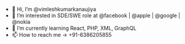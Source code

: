 - 👋 Hi, I’m @vimleshkumarkanaujiya
- 👀 I’m interested in SDE/SWE role at @facebook | @apple | @google | @nokia
- 🌱 I’m currently learning React, PHP, XML, GraphQL
- 📫 How to reach me -> +91-6386205855

<!---
vimleshkumarkanaujiya/vimleshkumarkanaujiya is a ✨ special ✨ repository because its `README.md` (this file) appears on your GitHub profile.
You can click the Preview link to take a look at your changes.
--->
